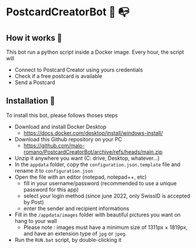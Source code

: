 
# PostcardCreatorBot :incoming_envelope: :mailbox_with_no_mail:
## How it works :crystal_ball:
This bot run a python script inside a Docker image. Every hour, the script will
- Connect to Postcard Creator using yours credentials
- Check if a free postcard is available
- Send a Postcard
## Installation :electric_plug:
To install this bot, please follows thoses steps
- Download and install Docker Desktop
	- https://docs.docker.com/desktop/install/windows-install/ 
- Download this Github repository on your PC
	- https://github.com/malo-romano/PostcardCreatorBot/archive/refs/heads/main.zip
- Unzip it anywhere you want (C: drive, Desktop, whatever...)
- In the ``appdata`` folder, copy the ``configuration.json.template`` file and rename it to ``configuration.json``
- Open the file with an editor (notepad, notepad++, etc)
	- fill in your username/password (recommended to use a unique password for this app)
	-  select your login method (since june 2022, only SwissID is accepted by Post)
	- enter the sender and recipient informations
- Fill in the ``/appdata/images`` folder with beautiful pictures you want on hang to your wall
	- Please note : images must have a minimum size of 1311px × 1819px, and have an extension type of ``jpg`` or ``jpeg``.
- Run the ``RUN.bat`` script, by double-clicking it
